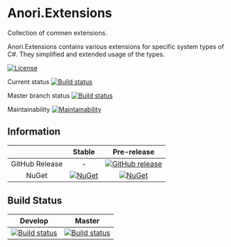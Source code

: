 # Anori.Extensions
Collection of commen extensions.

Anori.Extensions contains various extensions for specific system types of C#. They simplified and extended usage of the types.


[![License](http://img.shields.io/:license-mit-blue.svg)](https://github.com/anorisoft/Anori.Extensions/blob/master/LICENSE)

Current status
[![Build status](https://ci.appveyor.com/api/projects/status/d6c2n49sol9mcl52?svg=true)](https://ci.appveyor.com/project/anorisoft/anori-extensions)

Master branch status
[![Build status](https://ci.appveyor.com/api/projects/status/d6c2n49sol9mcl52/branch/master?svg=true)](https://ci.appveyor.com/project/anorisoft/anori-extensions/branch/master)

Maintainability
[![Maintainability](https://api.codeclimate.com/v1/badges/04a0256f4a3d6fdf3d27/maintainability)](https://codeclimate.com/github/anorisoft/Anori.Extensions/maintainability)

## Information

| | Stable | Pre-release |
|:--:|:--:|:--:|
|GitHub Release|-|[![GitHub release](https://img.shields.io/github/release/anorisoft/Anori.Extensions.svg)](https://github.com/anorisoft/Anori.Extensions/releases/latest)|
|NuGet|[![NuGet](https://img.shields.io/nuget/v/Anori.Extensions.svg)](https://www.nuget.org/packages/Anori.Extensions)|[![NuGet](https://img.shields.io/nuget/vpre/Anori.Extensions.svg)](https://www.nuget.org/packages/Anori.Extensions)|

## Build Status

|Develop|Master|
|:--:|:--:|
|[![Build status](https://ci.appveyor.com/api/projects/status/d6c2n49sol9mcl52/branch/develop?svg=true)](https://ci.appveyor.com/project/anorisoft/anori-extensions/branch/develop)|[![Build status](https://ci.appveyor.com/api/projects/status/d6c2n49sol9mcl52/branch/master?svg=true)](https://ci.appveyor.com/project/anorisoft/anori-extensions/branch/master)|
